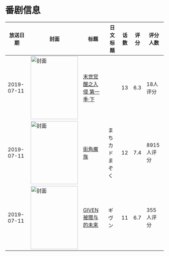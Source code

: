 # 番剧信息

|放送日期|封面|标题|日文标题|话数|评分|评分人数|
|---|---|---|---|---|---|---|
|2019-07-11|<img src="//lain.bgm.tv/pic/cover/c/1f/3a/256721_uX66s.jpg" alt="封面" style="width:150px;height:200px;object-fit:cover;">|[末世觉醒之入侵 第一季·下](https://bangumi.tv/subject/256721)||13|6.3|18人评分|
|2019-07-11|<img src="//lain.bgm.tv/pic/cover/c/af/22/272510_BZ00p.jpg" alt="封面" style="width:150px;height:200px;object-fit:cover;">|[街角魔族](https://bangumi.tv/subject/272510)|まちカドまぞく|12|7.4|8915人评分|
|2019-07-11|<img src="//lain.bgm.tv/pic/cover/c/5b/66/277518_7K1U7.jpg" alt="封面" style="width:150px;height:200px;object-fit:cover;">|[GIVEN 被赠与的未来](https://bangumi.tv/subject/277518)|ギヴン|11|6.7|355人评分|

